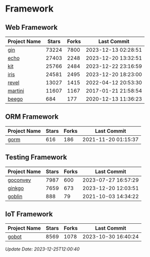 # Framework

## Web Framework
| Project Name | Stars | Forks | Last Commit |
| ------------ | ----- | ----- | ----------- |
| [gin](https://github.com/gin-gonic/gin) | 73224 | 7800 | 2023-12-13 02:28:51 |
| [echo](https://github.com/labstack/echo) | 27403 | 2248 | 2023-12-20 13:32:51 |
| [kit](https://github.com/go-kit/kit) | 25766 | 2484 | 2023-12-22 23:16:59 |
| [iris](https://github.com/kataras/iris) | 24581 | 2495 | 2023-12-20 18:23:00 |
| [revel](https://github.com/revel/revel) | 13027 | 1415 | 2022-04-12 20:53:30 |
| [martini](https://github.com/go-martini/martini) | 11607 | 1167 | 2017-01-21 21:58:54 |
| [beego](https://github.com/astaxie/beego) | 684 | 177 | 2020-12-13 11:36:23 |

## ORM Framework
| Project Name | Stars | Forks | Last Commit |
| ------------ | ----- | ----- | ----------- |
| [gorm](https://github.com/jinzhu/gorm) | 616 | 186 | 2021-11-20 01:15:37 |

## Testing Framework
| Project Name | Stars | Forks | Last Commit |
| ------------ | ----- | ----- | ----------- |
| [goconvey](https://github.com/smartystreets/goconvey) | 7987 | 600 | 2023-07-27 16:57:29 |
| [ginkgo](https://github.com/onsi/ginkgo) | 7659 | 673 | 2023-12-20 12:03:51 |
| [goblin](https://github.com/franela/goblin) | 888 | 79 | 2021-10-03 14:34:22 |

## IoT Framework
| Project Name | Stars | Forks | Last Commit |
| ------------ | ----- | ----- | ----------- |
| [gobot](https://github.com/hybridgroup/gobot) | 8569 | 1078 | 2023-10-30 16:40:24 |

*Update Date: 2023-12-25T12:00:40*